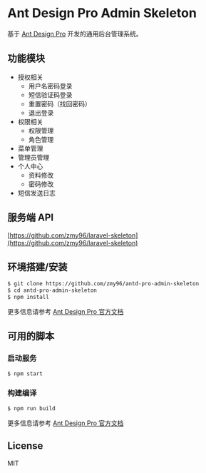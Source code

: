 # Ant Design Pro Admin Skeleton

基于 [Ant Design Pro](https://pro.ant.design) 开发的通用后台管理系统。

## 功能模块

- 授权相关
  - 用户名密码登录
  - 短信验证码登录
  - 重置密码（找回密码）
  - 退出登录
- 权限相关
  - 权限管理
  - 角色管理
- 菜单管理
- 管理员管理
- 个人中心
  - 资料修改
  - 密码修改
- 短信发送日志

## 服务端 API

[https://github.com/zmy96/laravel-skeleton](https://github.com/zmy96/laravel-skeleton)

## 环境搭建/安装

```bash
$ git clone https://github.com/zmy96/antd-pro-admin-skeleton
$ cd antd-pro-admin-skeleton
$ npm install
```

更多信息请参考 [Ant Design Pro 官方文档](https://pro.ant.design/docs/getting-started-cn)

## 可用的脚本

### 启动服务

```bash
$ npm start
```

### 构建编译

```bash
$ npm run build
```

更多信息请参考 [Ant Design Pro 官方文档](https://pro.ant.design/docs/available-script-cn)

## License

MIT
